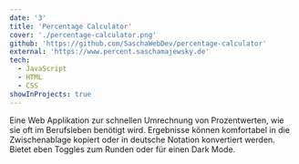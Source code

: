 ```yaml
---
date: '3'
title: 'Percentage Calculator'
cover: './percentage-calculator.png'
github: 'https://github.com/SaschaWebDev/percentage-calculator'
external: 'https://www.percent.saschamajewsky.de'
tech:
  - JavaScript
  - HTML
  - CSS
showInProjects: true
---
```


Eine Web Applikation zur schnellen Umrechnung von Prozentwerten, wie sie oft im Berufsleben benötigt wird. Ergebnisse können komfortabel in die Zwischenablage kopiert oder in deutsche Notation konvertiert werden. Bietet eben Toggles zum Runden oder für einen Dark Mode.
